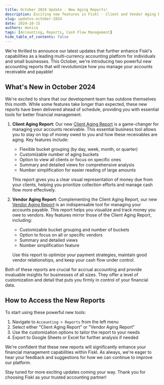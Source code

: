 ```yaml
---
title: October 2024 Update - New Aging Reports!
description: Exciting new features in Fiskl - Client and Vendor Aging Reports for enhanced financial management
slug: updates-october-2024
date: 2024-10-15
authors: monica
tags: [Accounting, Reports, Cash Flow Management]
hide_table_of_contents: false
---
```


We're thrilled to announce our latest updates that further enhance Fiskl's capabilities as a leading multi-currency accounting platform for individuals and small businesses. This October, we're introducing two powerful new accounting reports that will revolutionize how you manage your accounts receivable and payable!

## What's New in October 2024

We're excited to share that our development team has outdone themselves this month. While some features take longer than expected, these new reports have been delivered ahead of schedule, providing you with essential tools for better financial management.

1. **Client Aging Report**: Our new [Client Aging Report](/docs/core-features/accounting/reports/client-aging-report) is a game-changer for managing your accounts receivable. This essential business tool allows you to stay on top of money owed to you and how these receivables are aging. Key features include:
   - Flexible bucket grouping (by day, week, month, or quarter)
   - Customizable number of aging buckets
   - Option to view all clients or focus on specific ones
   - Summary and detailed views for comprehensive analysis
   - Number simplification for easier reading of large amounts

   This report gives you a clear visual representation of money due from your clients, helping you prioritize collection efforts and manage cash flow more effectively.

2. **Vendor Aging Report**: Complementing the Client Aging Report, our new [Vendor Aging Report](/docs/core-features/accounting/reports/vendor-aging-report) is an indispensable tool for managing your accounts payable. This report helps you visualize and track money you owe to vendors. Key features mirror those of the Client Aging Report, including:
   - Customizable bucket grouping and number of buckets
   - Option to focus on all or specific vendors
   - Summary and detailed views
   - Number simplification feature

   Use this report to optimize your payment strategies, maintain good vendor relationships, and keep your cash flow under control.

Both of these reports are crucial for accrual accounting and provide invaluable insights for businesses of all sizes. They offer a level of customization and detail that puts you firmly in control of your financial data.

## How to Access the New Reports

To start using these powerful new tools:

1. Navigate to `Accounting > Reports` from the left menu
2. Select either "Client Aging Report" or "Vendor Aging Report"
3. Use the customization options to tailor the report to your needs
4. Export to Google Sheets or Excel for further analysis if needed

We're confident that these new reports will significantly enhance your financial management capabilities within Fiskl. As always, we're eager to hear your feedback and suggestions for how we can continue to improve our platform.

Stay tuned for more exciting updates coming your way. Thank you for choosing Fiskl as your trusted accounting partner!